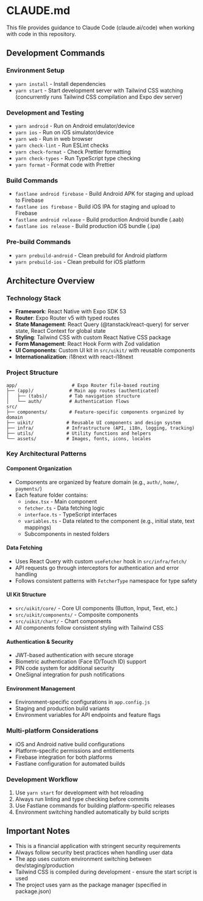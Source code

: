 # CLAUDE.md

This file provides guidance to Claude Code (claude.ai/code) when working with code in this repository.

## Development Commands

### Environment Setup
- `yarn install` - Install dependencies
- `yarn start` - Start development server with Tailwind CSS watching (concurrently runs Tailwind CSS compilation and Expo dev server)

### Development and Testing
- `yarn android` - Run on Android emulator/device
- `yarn ios` - Run on iOS simulator/device  
- `yarn web` - Run in web browser
- `yarn check-lint` - Run ESLint checks
- `yarn check-format` - Check Prettier formatting
- `yarn check-types` - Run TypeScript type checking
- `yarn format` - Format code with Prettier

### Build Commands
- `fastlane android firebase` - Build Android APK for staging and upload to Firebase
- `fastlane ios firebase` - Build iOS IPA for staging and upload to Firebase
- `fastlane android release` - Build production Android bundle (.aab)
- `fastlane ios release` - Build production iOS bundle (.ipa)

### Pre-build Commands
- `yarn prebuild-android` - Clean prebuild for Android platform
- `yarn prebuild-ios` - Clean prebuild for iOS platform

## Architecture Overview

### Technology Stack
- **Framework**: React Native with Expo SDK 53
- **Router**: Expo Router v5 with typed routes
- **State Management**: React Query (@tanstack/react-query) for server state, React Context for global state
- **Styling**: Tailwind CSS with custom React Native CSS package
- **Form Management**: React Hook Form with Zod validation
- **UI Components**: Custom UI kit in `src/uikit/` with reusable components
- **Internationalization**: i18next with react-i18next

### Project Structure
```
app/                    # Expo Router file-based routing
├── (app)/             # Main app routes (authenticated)
│   ├── (tabs)/        # Tab navigation structure
│   └── auth/          # Authentication flows
src/
├── components/        # Feature-specific components organized by domain
├── uikit/            # Reusable UI components and design system
├── infra/            # Infrastructure (API, i18n, logging, tracking)
├── utils/            # Utility functions and helpers
└── assets/           # Images, fonts, icons, locales
```

### Key Architectural Patterns

#### Component Organization
- Components are organized by feature domain (e.g., `auth/`, `home/`, `payments/`)
- Each feature folder contains:
  - `index.tsx` - Main component
  - `fetcher.ts` - Data fetching logic
  - `interface.ts` - TypeScript interfaces
  - `variables.ts` - Data related to the component (e.g., initial state, text mappings)
  - Subcomponents in nested folders

#### Data Fetching
- Uses React Query with custom `useFetcher` hook in `src/infra/fetch/`
- API requests go through interceptors for authentication and error handling
- Follows consistent patterns with `FetcherType` namespace for type safety

#### UI Kit Structure
- `src/uikit/core/` - Core UI components (Button, Input, Text, etc.)
- `src/uikit/components/` - Composite components
- `src/uikit/chart/` - Chart components
- All components follow consistent styling with Tailwind CSS

#### Authentication & Security
- JWT-based authentication with secure storage
- Biometric authentication (Face ID/Touch ID) support
- PIN code system for additional security
- OneSignal integration for push notifications

#### Environment Management
- Environment-specific configurations in `app.config.js`
- Staging and production build variants
- Environment variables for API endpoints and feature flags

### Multi-platform Considerations
- iOS and Android native build configurations
- Platform-specific permissions and entitlements
- Firebase integration for both platforms
- Fastlane configuration for automated builds

### Development Workflow
1. Use `yarn start` for development with hot reloading
2. Always run linting and type checking before commits
3. Use Fastlane commands for building platform-specific releases
4. Environment switching handled automatically by build scripts

## Important Notes
- This is a financial application with stringent security requirements
- Always follow security best practices when handling user data
- The app uses custom environment switching between dev/staging/production
- Tailwind CSS is compiled during development - ensure the start script is used
- The project uses yarn as the package manager (specified in package.json)
